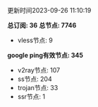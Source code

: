 更新时间2023-09-26 11:10:19

**总订阅: 36**
**总节点: 7746**
- vless节点: 9

**google ping有效节点: 345**
- v2ray节点: 107
- ss节点: 204
- trojan节点: 33
- ssr节点: 1
